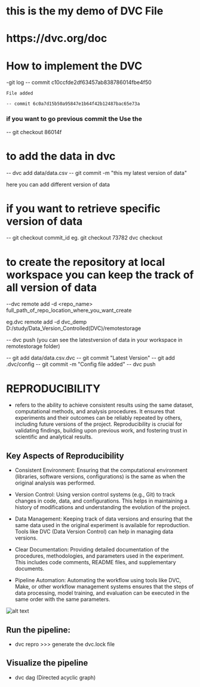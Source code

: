 # this is the my demo of DVC File

<h1>https://dvc.org/doc</h1>


# How to implement the DVC
 -git log
    -- commit c10ccfde2df63457ab838786014fbe4f50
    
    File added

    -- commit 6c0a7d15b50a95847e1b64f42b12487bac65e73a



### if you want to go previous commit the Use the
   -- git checkout 86014f


# to add the data in dvc
  -- dvc add data/data.csv
  -- git commit -m "this my latest version of data"
  
  here you can add different version of data 

# if you want to retrieve specific version of data
   -- git checkout commit_id
   eg. git checkout 73782
   dvc checkout 



# to create the repository at local workspace you can keep the track of all version of data
 --dvc remote add -d <repo_name> full_path_of_repo_location_where_you_want_create
 
 eg.dvc remote add -d dvc_demp D:/study/Data_Version_Controlled(DVC)/remotestorage

  -- dvc push (you can see the latestversion of data in your workspace in remotestorage folder)

  -- git add data/data.csv.dvc
  -- git commit "Latest Version"
  -- git add .dvc/config
  -- git commit -m "Config file added"
  -- dvc push





# REPRODUCIBILITY
 - refers to the ability to achieve consistent results using the same dataset, computational methods, and analysis procedures. It ensures that experiments and their outcomes can be reliably repeated by others, including future versions of the project. Reproducibility is crucial for validating findings, building upon previous work, and fostering trust in scientific and analytical results.


## Key Aspects of Reproducibility
- Consistent Environment:
Ensuring that the computational environment (libraries, software versions, configurations) is the same as when the original analysis was performed.

- Version Control:
Using version control systems (e.g., Git) to track changes in code, data, and configurations. This helps in maintaining a history of modifications and understanding the evolution of the project.

- Data Management:
Keeping track of data versions and ensuring that the same data used in the original experiment is available for reproduction. Tools like DVC (Data Version Control) can help in managing data versions.
 

- Clear Documentation:
Providing detailed documentation of the procedures, methodologies, and parameters used in the experiment. This includes code comments, README files, and supplementary documents.

- Pipeline Automation:
Automating the workflow using tools like DVC, Make, or other workflow management systems ensures that the steps of data processing, model training, and evaluation can be executed in the same order with the same parameters.

![alt text](D:\study\Data_Version_Controlled(DVC)\images\structure_dvc_yaml.png)


## Run the pipeline:
- dvc repro  >>> generate the dvc.lock file
## Visualize the pipeline
- dvc dag (Directed acyclic graph)

